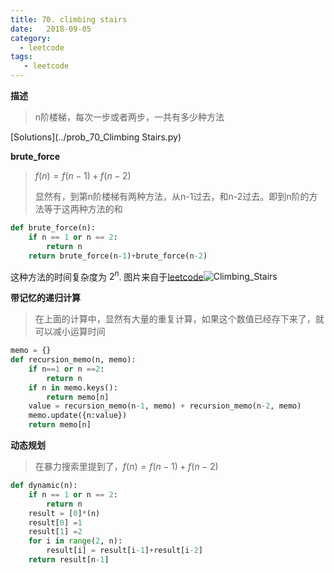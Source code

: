 ```yaml
---
title: 70. climbing stairs
date:   2018-09-05
category: 
  - leetcode
tags: 
   - leetcode
---
```

**描述**

> n阶楼梯，每次一步或者两步，一共有多少种方法

[Solutions](../prob_70_Climbing Stairs.py)

**brute_force**

> $f(n)=f(n-1)+f(n-2)$
>
> 显然有，到第n阶楼梯有两种方法，从n-1过去，和n-2过去。即到n阶的方法等于这两种方法的和

```python
def brute_force(n):
    if n == 1 or n == 2:
        return n
    return brute_force(n-1)+brute_force(n-2)
```

这种方法的时间复杂度为 $2^n$. 图片来自于[leetcode](https://leetcode.com/problems/climbing-stairs/solution/)![Climbing_Stairs](https://leetcode.com/problems/climbing-stairs/Figures/70_Climbing_Stairs_rt.jpg)

**带记忆的递归计算**

> 在上面的计算中，显然有大量的重复计算，如果这个数值已经存下来了，就可以减小运算时间

```python
memo = {}
def recursion_memo(n, memo):
    if n==1 or n ==2:
        return n
    if n in memo.keys():
        return memo[n]
    value = recursion_memo(n-1, memo) + recursion_memo(n-2, memo)
    memo.update({n:value})
    return memo[n]
```

**动态规划**

> 在暴力搜索里提到了，$f(n)=f(n-1)+f(n-2)$

```python
def dynamic(n):
    if n == 1 or n == 2:
        return n
    result = [0]*(n)
    result[0] =1
    result[1] =2
    for i in range(2, n):
        result[i] = result[i-1]+result[i-2]
    return result[n-1]
        
```

